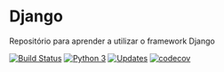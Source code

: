 # Django
Repositório para aprender a utilizar o framework Django

[![Build Status](https://travis-ci.com/ggferreira/Django.svg?branch=master)](https://travis-ci.com/ggferreira/Django)
[![Python 3](https://pyup.io/repos/github/ggferreira/Django/python-3-shield.svg)](https://pyup.io/repos/github/ggferreira/Django/)
[![Updates](https://pyup.io/repos/github/ggferreira/Django/shield.svg)](https://pyup.io/repos/github/ggferreira/Django/)
[![codecov](https://codecov.io/gh/ggferreira/Django/branch/master/graph/badge.svg?token=TCRX9RIH9L)](https://codecov.io/gh/ggferreira/Django)